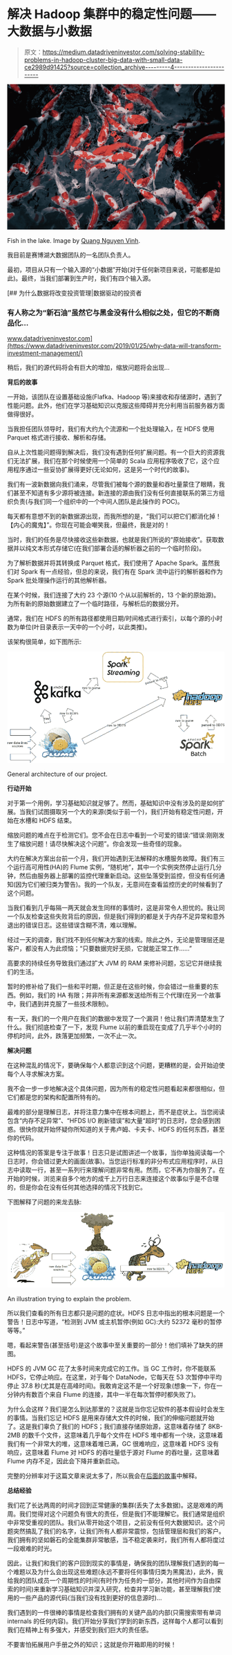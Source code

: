 # 解决 Hadoop 集群中的稳定性问题——大数据与小数据

> 原文：<https://medium.datadriveninvestor.com/solving-stability-problems-in-hadoop-cluster-big-data-with-small-data-ce2989d91425?source=collection_archive---------4----------------------->

![](img/d7e20fff59798d251d2efb4a5b034185.png)

Fish in the lake. Image by [Quang Nguyen Vinh](https://www.pexels.com/@quang-nguyen-vinh-222549).

我目前是赛博湖大数据团队的一名团队负责人。

最初，项目从只有一个输入源的“小数据”开始(对于任何新项目来说，可能都是如此)。最终，当我们部署到生产时，我们有四个输入源。

[](https://www.datadriveninvestor.com/2019/01/25/why-data-will-transform-investment-management/) [## 为什么数据将改变投资管理|数据驱动的投资者

### 有人称之为“新石油”虽然它与黑金没有什么相似之处，但它的不断商品化…

www.datadriveninvestor.com](https://www.datadriveninvestor.com/2019/01/25/why-data-will-transform-investment-management/) 

稍后，我们的源代码将会有巨大的增加，缩放问题将会出现…

**背后的故事**

一开始，该团队在设置基础设施(Flafka、Hadoop 等)来接收和存储源时，遇到了性能问题。此外，他们在学习基础知识以克服这些障碍并充分利用当前服务器方面做得很好。

当我担任团队领导时，我们有大约九个流源和一个批处理输入，在 HDFS 使用 Parquet 格式进行接收、解析和存储。

自从上次性能问题得到解决后，我们没有遇到任何扩展问题。有一个巨大的资源我们无法扩展，我们在那个时候使用一个简单的 Scala 应用程序吸收了它，这个应用程序通过一些妥协扩展得更好(无论如何，这是另一个时代的故事)。

我们有一波新数据向我们涌来，尽管我们被每个源的数量和吞吐量蒙住了眼睛，我们甚至不知道有多少源将被连接。新连接的源由我们没有任何直接联系的第三方组织负责(与我们同一个组织中的一个中间人团队是此操作的 POC)。

每天都有意想不到的新数据源出现，而我所想的是，“我们可以把它们都消化掉！【内心的魔鬼】”。你现在可能会嘲笑我，但最终，我是对的！

当时，我们的任务是尽快接收这些新数据，也就是我们所说的“原始接收”。获取数据并以纯文本形式存储它(在我们部署合适的解析器之前的一个临时阶段)。

为了解析数据并将其转换成 Parquet 格式，我们使用了 Apache Spark。虽然我们对 Spark 有一点经验，但总的来说，我们有在 Spark 流中运行的解析器和作为 Spark 批处理操作运行的其他解析器。

在某个时候，我们连接了大约 23 个源(10 个从以前解析的，13 个新的原始源)。为所有新的原始数据建立了一个临时路径，与解析后的数据分开。

通常，我们在 HDFS 的所有路径都使用日期/时间格式进行索引，以每个源的小时数为单位(叶目录表示一天中的一个小时，以此类推)。

该架构很简单，如下图所示:

![](img/93e9ebb2c7da293c8abea46653358304.png)

General architecture of our project.

**行动开始**

对于第一个用例，学习基础知识就足够了。然而，基础知识中没有涉及的是如何扩展。当我们试图摄取另一个大的来源(类似于前一个)，我们开始有稳定性问题，开始在水槽和 HDFS 结束。

缩放问题的难点在于检测它们。您不会在日志中看到一个可爱的错误:“错误:刚刚发生了缩放问题！请尽快解决这个问题”。你会发现一些奇怪的现象。

大约在解决方案出台前一个月，我们开始遇到无法解释的水槽服务故障。我们有三个运行高可用性(HA)的 Flume 实例，“随机地”，其中一个实例突然停止运行几分钟，然后由服务器上部署的监控代理重新启动。这些坠落受到监控，但没有任何通知(因为它们被归类为警告)。我的一个队友，无意间在查看监控历史的时候看到了这个问题。

当我们看到几乎每隔一两天就会发生同样的事情时，这是非常令人担忧的。我让同一个队友检查这些失败背后的原因，但是我们得到的都是关于内存不足异常和意外退出的错误日志。这些错误含糊不清，难以理解。

经过一天的调查，我们找不到任何解决方案的线索。除此之外，无论是管理层还是客户，都没有人为此烦恼；“只要数据完好无损，它就能正常工作……”

高要求的持续任务导致我们通过扩大 JVM 的 RAM 来修补问题，忘记它并继续我们的生活。

暂时的修补给了我们一些和平时期，但正是在这些时候，你会错过一些重要的东西。例如，我们的 HA 有限；并非所有来源都发送给所有三个代理(在另一个故事中，我们遇到并克服了一些技术限制)。

有一天，我们的一个用户在我们的数据中发现了一个漏洞！他让我们弄清楚发生了什么。我们彻底检查了一下，发现 Flume 以前的重启现在变成了几乎半个小时的停机时间，此外，跌落更加频繁，一次不止一次。

**解决问题**

在这种混乱的情况下，要确保每个人都意识到这个问题，更糟糕的是，会开始迫使每个人寻求解决方案。

我不会一步一步地解决这个具体问题，因为所有的稳定性问题看起来都很相似，但它们都是您的架构和配置所特有的。

最难的部分是理解日志，并将注意力集中在根本问题上，而不是症状上。当您阅读包含“内存不足异常”、“HFDS I/O 刷新错误”和大量“超时”的日志时，您会感到困惑。很快你就开始怀疑你所知道的关于弗卢姆、卡夫卡、HDFS 的任何东西，甚至你的代码。

这种情况的答案是专注于故事！日志只是试图讲述一个故事，当你单独阅读每一个日志时，你会错过更大的画面(故事)。当您运行标准的非分布式应用程序时，从日志中读取一行，甚至一系列行来理解问题非常有用。然而，它不再为你服务了。在开始的时候，浏览来自多个地方的成千上万行日志来连接这个故事似乎是不合理的，但是你会在没有任何其他选择的情况下找到它。

下图解释了问题的来龙去脉:

![](img/532b2967e0002db4a887523c77a81167.png)

An illustration trying to explain the problem.

所以我们查看的所有日志都只是问题的症状。HDFS 日志中指出的根本问题是一个警告！日志中写道，“检测到 JVM 或主机暂停(例如 GC):大约 52372 毫秒的暂停等等。”

嗯，看起来警告(甚至括号)是这个故事中至关重要的一部分！他们填补了缺失的拼图。

HDFS 的 JVM GC 花了太多时间来完成它的工作。当 GC 工作时，你不能联系 HDFS，它停止响应。在这里，对于每个 DataNode，它每天在 53 次暂停中平均停止 37.8 秒(尤其是在高峰时间)。我敢肯定这不是一个好现象(想象一下，你在一分钟内有数百个来自 Flume 的连接，其中一半在每次暂停时都失败了)。

为什么会这样？我们是怎么到达那里的？这就是当你忘记软件的基本假设时会发生的事情。当我们忘记 HDFS 是用来存储大文件的时候，我们的伸缩问题就开始了。这是我们辜负了我们的 HDFS；我们直接存储原始源，这意味着存储了 8KB-2MB 的数千个文件，这意味着几乎每个文件在 HDFS 堆中都有一个块，这意味着我们有一个非常大的堆，这意味着堆已满，GC 很难响应，这意味着 HDFS 没有响应，这意味着 Flume 对 HDFS 的吞吐量低于源对 Flume 的吞吐量，这意味着 Flume 内存不足，因此会下降并重新启动。

完整的分辨率对于这篇文章来说太多了，所以我会在[后面的故事](https://medium.com/datadriveninvestor/big-data-small-files-problem-in-hdfs-ba8707ec46b)中解释。

**总结经验**

我们花了长达两周的时间才回到正常健康的集群(丢失了太多数据)。这是艰难的两周。我们觉得对这个问题负有很大的责任，但是我们不能理解它。我们通常是组织中非常受重视的团队。我们从零开始这个项目，之前没有任何大数据知识。这个问题突然搞乱了我们的名字，让我们所有人都非常震惊，包括管理层和我们的客户。我们拥有的坚如磐石的全能集群非常敏感，当不稳定袭来时，我们所有人都将度过一段艰难的时光。

因此，让我们和我们的客户回到现实的事情是，确保我的团队理解我们遇到的每一个难题以及为什么会出现这些难题(永远不要将任何事情归类为黑魔法)，此外，我给我的团队成员一个周期性的时间(有时作为任务的一部分，其他时间作为自由探索的时间)来重新学习基础知识并深入研究，检查并学习新功能，甚至理解我们使用的一些产品的源代码(当我们没有找到更好的信息源时)…

我们遇到的一件很棒的事情是检查我们拥有的关键产品的内部(只需搜索带有单词 internals 的任何内容)。我们开始分享我们学到的新东西，这样每个人都可以看到我们在精神上有多强大，并感受到我们巨大的责任感。

不要害怕拓展用户手册之外的知识；这就是你开箱即用的时候！